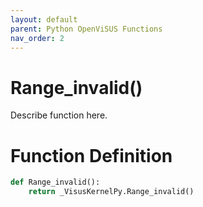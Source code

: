 ```yaml
---
layout: default
parent: Python OpenViSUS Functions
nav_order: 2
---
```


# Range_invalid()

Describe function here.

# Function Definition

```python
def Range_invalid():
    return _VisusKernelPy.Range_invalid()
```